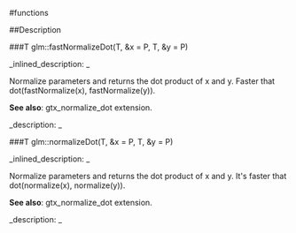 #functions


<!--
_visible: True_
_advanced: False_
-->

##Description





<!----------------------------------------------------------------------------->

###T glm::fastNormalizeDot(T, &x = P, T, &y = P)

<!--
_syntax: glm::fastNormalizeDot(T, &x = P, T, &y = P)_
_name: glm::fastNormalizeDot_
_returns: T_
_returns_description: _
_parameters: const vecType< T, P > &x=P, const vecType< T, P > &y=P_
_version_started: 0.10.0_
_version_deprecated: _
_summary: _
_constant: False_
_static: False_
_visible: True_
_advanced: False_
-->

_inlined_description: _

Normalize parameters and returns the dot product of x and y.
Faster that dot(fastNormalize(x), fastNormalize(y)).


**See also**: gtx_normalize_dot extension.





_description: _







<!----------------------------------------------------------------------------->

###T glm::normalizeDot(T, &x = P, T, &y = P)

<!--
_syntax: glm::normalizeDot(T, &x = P, T, &y = P)_
_name: glm::normalizeDot_
_returns: T_
_returns_description: _
_parameters: const vecType< T, P > &x=P, const vecType< T, P > &y=P_
_version_started: 0.10.0_
_version_deprecated: _
_summary: _
_constant: False_
_static: False_
_visible: True_
_advanced: False_
-->

_inlined_description: _

Normalize parameters and returns the dot product of x and y.
It's faster that dot(normalize(x), normalize(y)).


**See also**: gtx_normalize_dot extension.





_description: _







<!----------------------------------------------------------------------------->


